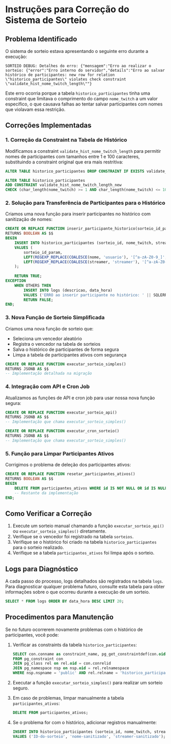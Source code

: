 # Instruções para Correção do Sistema de Sorteio

## Problema Identificado

O sistema de sorteio estava apresentando o seguinte erro durante a execução:

```
SORTEIO DEBUG: Detalhes do erro: {"mensagem":"Erro ao realizar o sorteio: {"error":"Erro interno do servidor","details":"Erro ao salvar histórico de participantes: new row for relation \"historico_participantes\" violates check constraint \"validate_hist_nome_twitch_length\""}
```

Este erro ocorria porque a tabela `historico_participantes` tinha uma constraint que limitava o comprimento do campo `nome_twitch` a um valor específico, o que causava falhas ao tentar salvar participantes com nomes que violavam essa restrição.

## Correções Implementadas

### 1. Correção da Constraint na Tabela de Histórico

Modificamos a constraint `validate_hist_nome_twitch_length` para permitir nomes de participantes com tamanhos entre 1 e 100 caracteres, substituindo a constraint original que era mais restritiva:

```sql
ALTER TABLE historico_participantes DROP CONSTRAINT IF EXISTS validate_hist_nome_twitch_length;

ALTER TABLE historico_participantes 
ADD CONSTRAINT validate_hist_nome_twitch_length_new 
CHECK (char_length(nome_twitch) >= 1 AND char_length(nome_twitch) <= 100);
```

### 2. Solução para Transferência de Participantes para o Histórico

Criamos uma nova função para inserir participantes no histórico com sanitização de nomes:

```sql
CREATE OR REPLACE FUNCTION inserir_participante_historico(sorteio_id_param UUID, nome TEXT, streamer TEXT)
RETURNS BOOLEAN AS $$
BEGIN
    INSERT INTO historico_participantes (sorteio_id, nome_twitch, streamer_escolhido)
    VALUES (
        sorteio_id_param,
        LEFT(REGEXP_REPLACE(COALESCE(nome, 'usuario'), '[^a-zA-Z0-9_]', '', 'g'), 99),
        LEFT(REGEXP_REPLACE(COALESCE(streamer, 'streamer'), '[^a-zA-Z0-9_]', '', 'g'), 24)
    );
    
    RETURN TRUE;
EXCEPTION
    WHEN OTHERS THEN
        INSERT INTO logs (descricao, data_hora)
        VALUES ('ERRO ao inserir participante no histórico: ' || SQLERRM, NOW());
        RETURN FALSE;
END;
```

### 3. Nova Função de Sorteio Simplificada

Criamos uma nova função de sorteio que:
- Seleciona um vencedor aleatório
- Registra o vencedor na tabela de sorteios
- Salva o histórico de participantes de forma segura
- Limpa a tabela de participantes ativos com segurança

```sql
CREATE OR REPLACE FUNCTION executar_sorteio_simples()
RETURNS JSONB AS $$
-- Implementação detalhada na migração
```

### 4. Integração com API e Cron Job

Atualizamos as funções de API e cron job para usar nossa nova função segura:

```sql
CREATE OR REPLACE FUNCTION executar_sorteio_api()
RETURNS JSONB AS $$
-- Implementação que chama executar_sorteio_simples()
```

```sql
CREATE OR REPLACE FUNCTION executar_cron_sorteio()
RETURNS JSONB AS $$
-- Implementação que chama executar_sorteio_simples()
```

### 5. Função para Limpar Participantes Ativos

Corrigimos o problema de deleção dos participantes ativos:

```sql
CREATE OR REPLACE FUNCTION resetar_participantes_ativos()
RETURNS BOOLEAN AS $$
BEGIN
    DELETE FROM participantes_ativos WHERE id IS NOT NULL OR id IS NULL;
    -- Restante da implementação
END;
```

## Como Verificar a Correção

1. Execute um sorteio manual chamando a função `executar_sorteio_api()` ou `executar_sorteio_simples()` diretamente.
2. Verifique se o vencedor foi registrado na tabela `sorteios`.
3. Verifique se o histórico foi criado na tabela `historico_participantes` para o sorteio realizado.
4. Verifique se a tabela `participantes_ativos` foi limpa após o sorteio.

## Logs para Diagnóstico

A cada passo do processo, logs detalhados são registrados na tabela `logs`. Para diagnosticar qualquer problema futuro, consulte esta tabela para obter informações sobre o que ocorreu durante a execução de um sorteio.

```sql
SELECT * FROM logs ORDER BY data_hora DESC LIMIT 20;
```

## Procedimentos para Manutenção

Se no futuro ocorrerem novamente problemas com o histórico de participantes, você pode:

1. Verificar as constraints da tabela `historico_participantes`:
   ```sql
   SELECT con.conname as constraint_name, pg_get_constraintdef(con.oid) as constraint_definition
   FROM pg_constraint con
   JOIN pg_class rel on rel.oid = con.conrelid
   JOIN pg_namespace nsp on nsp.oid = rel.relnamespace
   WHERE nsp.nspname = 'public' AND rel.relname = 'historico_participantes';
   ```

2. Executar a função `executar_sorteio_simples()` para realizar um sorteio seguro.

3. Em caso de problemas, limpar manualmente a tabela `participantes_ativos`:
   ```sql
   DELETE FROM participantes_ativos;
   ```

4. Se o problema for com o histórico, adicionar registros manualmente:
   ```sql
   INSERT INTO historico_participantes (sorteio_id, nome_twitch, streamer_escolhido)
   VALUES ('ID-do-sorteio', 'nome-sanitizado', 'streamer-sanitizado');
   ``` 